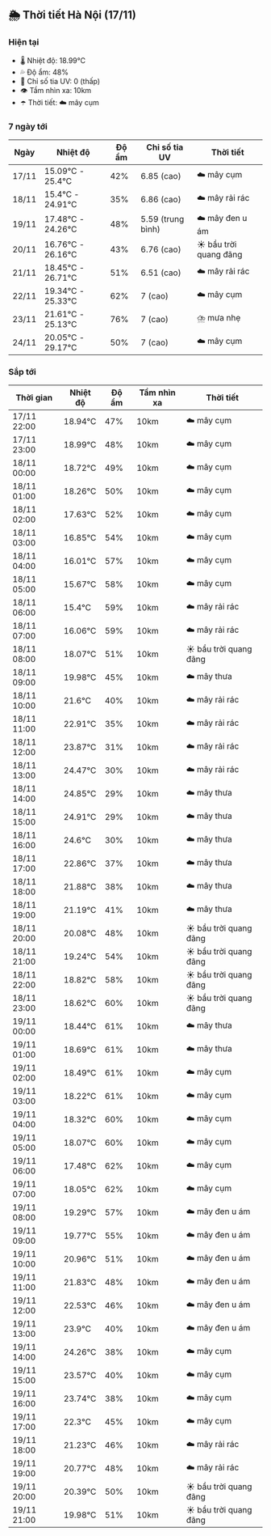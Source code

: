 ## 🌦️ Thời tiết Hà Nội (17/11)

### Hiện tại

- 🌡️ Nhiệt độ: 18.99℃
- 💦 Độ ẩm: 48%
- 🌟 Chỉ số tia UV: 0 (thấp)
- 👁️ Tầm nhìn xa: 10km
- ☂️ Thời tiết: ☁️ mây cụm

### 7 ngày tới

| Ngày | Nhiệt độ | Độ ẩm | Chỉ số tia UV | Thời tiết |
| --- | --- | --- | --- | --- |
| 17/11 | 15.09℃ - 25.4℃ | 42% | 6.85 (cao) | ☁️ mây cụm |
| 18/11 | 15.4℃ - 24.91℃ | 35% | 6.86 (cao) | ☁️ mây rải rác |
| 19/11 | 17.48℃ - 24.26℃ | 48% | 5.59 (trung bình) | ☁️ mây đen u ám |
| 20/11 | 16.76℃ - 26.16℃ | 43% | 6.76 (cao) | ☀️ bầu trời quang đãng |
| 21/11 | 18.45℃ - 26.71℃ | 51% | 6.51 (cao) | ☁️ mây rải rác |
| 22/11 | 19.34℃ - 25.33℃ | 62% | 7 (cao) | ☁️ mây cụm |
| 23/11 | 21.61℃ - 25.13℃ | 76% | 7 (cao) | ⛈️ mưa nhẹ |
| 24/11 | 20.05℃ - 29.17℃ | 50% | 7 (cao) | ☁️ mây cụm |

### Sắp tới

| Thời gian | Nhiệt độ | Độ ẩm | Tầm nhìn xa | Thời tiết |
| --- | --- | --- | --- | --- |
| 17/11 22:00 | 18.94℃ | 47% | 10km | ☁️ mây cụm |
| 17/11 23:00 | 18.99℃ | 48% | 10km | ☁️ mây cụm |
| 18/11 00:00 | 18.72℃ | 49% | 10km | ☁️ mây cụm |
| 18/11 01:00 | 18.26℃ | 50% | 10km | ☁️ mây cụm |
| 18/11 02:00 | 17.63℃ | 52% | 10km | ☁️ mây cụm |
| 18/11 03:00 | 16.85℃ | 54% | 10km | ☁️ mây cụm |
| 18/11 04:00 | 16.01℃ | 57% | 10km | ☁️ mây cụm |
| 18/11 05:00 | 15.67℃ | 58% | 10km | ☁️ mây cụm |
| 18/11 06:00 | 15.4℃ | 59% | 10km | ☁️ mây rải rác |
| 18/11 07:00 | 16.06℃ | 59% | 10km | ☁️ mây rải rác |
| 18/11 08:00 | 18.07℃ | 51% | 10km | ☀️ bầu trời quang đãng |
| 18/11 09:00 | 19.98℃ | 45% | 10km | ☁️ mây thưa |
| 18/11 10:00 | 21.6℃ | 40% | 10km | ☁️ mây rải rác |
| 18/11 11:00 | 22.91℃ | 35% | 10km | ☁️ mây rải rác |
| 18/11 12:00 | 23.87℃ | 31% | 10km | ☁️ mây rải rác |
| 18/11 13:00 | 24.47℃ | 30% | 10km | ☁️ mây rải rác |
| 18/11 14:00 | 24.85℃ | 29% | 10km | ☁️ mây thưa |
| 18/11 15:00 | 24.91℃ | 29% | 10km | ☁️ mây thưa |
| 18/11 16:00 | 24.6℃ | 30% | 10km | ☁️ mây thưa |
| 18/11 17:00 | 22.86℃ | 37% | 10km | ☁️ mây thưa |
| 18/11 18:00 | 21.88℃ | 38% | 10km | ☁️ mây thưa |
| 18/11 19:00 | 21.19℃ | 41% | 10km | ☁️ mây thưa |
| 18/11 20:00 | 20.08℃ | 48% | 10km | ☀️ bầu trời quang đãng |
| 18/11 21:00 | 19.24℃ | 54% | 10km | ☀️ bầu trời quang đãng |
| 18/11 22:00 | 18.82℃ | 58% | 10km | ☀️ bầu trời quang đãng |
| 18/11 23:00 | 18.62℃ | 60% | 10km | ☀️ bầu trời quang đãng |
| 19/11 00:00 | 18.44℃ | 61% | 10km | ☁️ mây thưa |
| 19/11 01:00 | 18.69℃ | 61% | 10km | ☁️ mây thưa |
| 19/11 02:00 | 18.49℃ | 61% | 10km | ☁️ mây cụm |
| 19/11 03:00 | 18.22℃ | 61% | 10km | ☁️ mây cụm |
| 19/11 04:00 | 18.32℃ | 60% | 10km | ☁️ mây cụm |
| 19/11 05:00 | 18.07℃ | 60% | 10km | ☁️ mây cụm |
| 19/11 06:00 | 17.48℃ | 62% | 10km | ☁️ mây cụm |
| 19/11 07:00 | 18.05℃ | 62% | 10km | ☁️ mây cụm |
| 19/11 08:00 | 19.29℃ | 57% | 10km | ☁️ mây đen u ám |
| 19/11 09:00 | 19.77℃ | 55% | 10km | ☁️ mây đen u ám |
| 19/11 10:00 | 20.96℃ | 51% | 10km | ☁️ mây đen u ám |
| 19/11 11:00 | 21.83℃ | 48% | 10km | ☁️ mây đen u ám |
| 19/11 12:00 | 22.53℃ | 46% | 10km | ☁️ mây đen u ám |
| 19/11 13:00 | 23.9℃ | 40% | 10km | ☁️ mây đen u ám |
| 19/11 14:00 | 24.26℃ | 38% | 10km | ☁️ mây cụm |
| 19/11 15:00 | 23.57℃ | 40% | 10km | ☁️ mây cụm |
| 19/11 16:00 | 23.74℃ | 38% | 10km | ☁️ mây cụm |
| 19/11 17:00 | 22.3℃ | 45% | 10km | ☁️ mây cụm |
| 19/11 18:00 | 21.23℃ | 46% | 10km | ☁️ mây rải rác |
| 19/11 19:00 | 20.77℃ | 48% | 10km | ☁️ mây rải rác |
| 19/11 20:00 | 20.39℃ | 50% | 10km | ☀️ bầu trời quang đãng |
| 19/11 21:00 | 19.98℃ | 51% | 10km | ☀️ bầu trời quang đãng |
